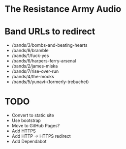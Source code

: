 # The Resistance Army Audio

# Band URLs to redirect

- /bands/3/bombs-and-beating-hearts
- /bands/8/bramble
- /bands/1/fuck-yes
- /bands/6/harpers-ferry-arsenal
- /bands/2/james-miska
- /bands/7/rise-over-run
- /bands/4/the-mooks
- /bands/5/yunavi-(formerly-trebuchet)

# TODO

- Convert to static site
- Use bootstrap
- Move to GitHub Pages?
- Add HTTPS
- Add HTTP -> HTTPS redirect
- Add Dependabot

